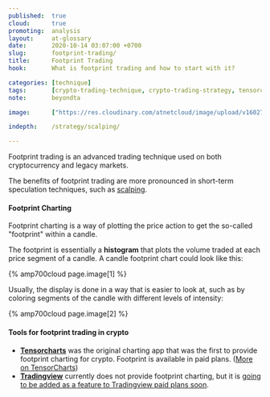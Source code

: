 ```yaml
---
published:  true
cloud:      true
promoting:  analysis
layout:     at-glossary
date:       2020-10-14 03:07:00 +0700
slug:       footprint-trading/
title:      Footprint Trading
hook:       What is footprint trading and how to start with it?

categories: [technique]
tags:       [crypto-trading-technique, crypto-trading-strategy, tensorcharts, orderbook-heatmap, scalping, bitmex]
note:       beyondta

image:      ["https://res.cloudinary.com/atnetcloud/image/upload/v1602740935/pexels-mat-reding-4394072_hwvfdr.jpg", "https://res.cloudinary.com/atnetcloud/image/upload/c_fill,h_360,w_700/v1602739968/atnet/tensorcharts-old-footprint_kn5rd7.jpg", "https://res.cloudinary.com/atnetcloud/image/upload/c_limit,h_360,w_700/v1602740103/atnet/68747470733a2f2f77702e66787373692e636f6d2f77702d636f6e74656e742f75706c6f6164732f323031392f31312f666f6f747072696e742d362e706e67_eha6co.jpg"]

indepth:    /strategy/scalping/

---
```


Footprint trading is an advanced trading technique used on both cryptocurrency and legacy markets.

The benefits of footprint trading are more pronounced in short-term speculation techniques, such as [scalping](/strategy/scalping/).

<!--more-->

#### Footprint Charting

Footprint charting is a way of plotting the price action to get the so-called "footprint" within a candle.

The footprint is essentially a **histogram** that plots the volume traded at each price segment of a candle. A candle footprint chart could look like this:

{% amp700cloud page.image[1] %}

Usually, the display is done in a way that is easier to look at, such as by coloring segments of the candle with different levels of intensity:

{% amp700cloud page.image[2] %}

#### Tools for footprint trading in crypto

* **[Tensorcharts](http://bit.ly/dont-be-an-amateur)** was the original charting app that was the first to provide footprint charting for crypto. Footprint is available in paid plans. ([More on TensorCharts](/tensorcharts/))
* **[Tradingview](http://bit.ly/at-tvd-eth)** currently does not provide footprint charting, but it is [going to be added as a feature to Tradingview paid plans soon](https://github.com/tradingview/lightweight-charts/issues/350#issuecomment-590759521).
